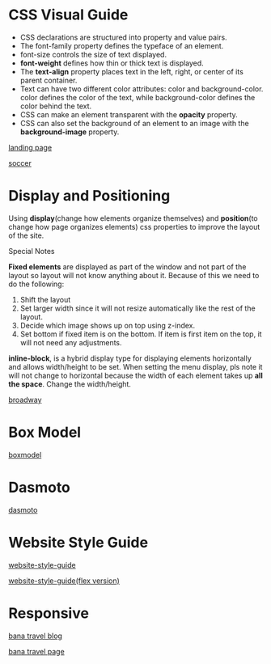 # CSS Visual Guide

- CSS declarations are structured into property and value pairs.
- The font-family property defines the typeface of an element.
- font-size controls the size of text displayed.
- **font-weight** defines how thin or thick text is displayed.
- The **text-align** property places text in the left, right, or center of its parent container.
- Text can have two different color attributes: color and background-color. color defines the color of the text, while background-color defines the color behind the text.
- CSS can make an element transparent with the **opacity** property.
- CSS can also set the background of an element to an image with the **background-image** property.

[landing page](https://simple-sifu.github.io/css-models/landingPage/)

[soccer](https://simple-sifu.github.io/css-models/soccer/)


# Display and Positioning

Using **display**(change how elements organize themselves) and **position**(to change how page organizes elements) css properties to improve the layout of the  site.

Special Notes

**Fixed elements** are displayed as part of the window and not part of the layout so layout will not know anything about
it. Because of this we need to do the following:

1. Shift the layout 
2. Set larger width since it will not resize automatically like the rest of the layout. 
3. Decide which image shows up on top using z-index.
4. Set bottom if fixed item is on the bottom. If item is first item on the top, it will not need any adjustments.

**inline-block**, is a hybrid display type for displaying elements horizontally and allows width/height to be set.
When setting the menu display, pls note it will not change to horizontal because the width of each element takes up **all the space**. Change the width/height.

[broadway](https://simple-sifu.github.io/css-models/broadway/)

# Box Model

[boxmodel](https://simple-sifu.github.io/css-models/boxmodel/)

# Dasmoto

[dasmoto](https://simple-sifu.github.io/css-models/dasmoto/)

# Website Style Guide

[website-style-guide](https://simple-sifu.github.io/css-models/website-style-guide/)

[website-style-guide(flex version)](https://simple-sifu.github.io/css-models/website-style-guide/flex/)

# Responsive

[bana travel blog](https://simple-sifu.github.io/css-models/travelBlog/)

[bana travel page](https://simple-sifu.github.io/css-models/travelBlog/travelPage/)



